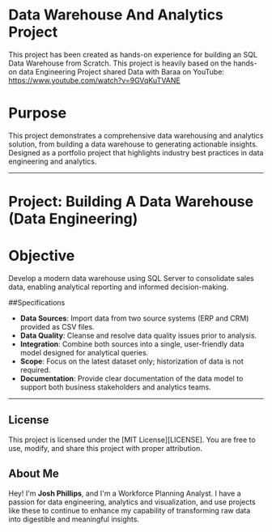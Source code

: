 # Data Warehouse And Analytics Project

This project has been created as hands-on experience for building an SQL Data Warehouse from Scratch. This project is heavily based on the hands-on data Engineering Project shared Data with Baraa on YouTube: https://www.youtube.com/watch?v=9GVqKuTVANE

# Purpose

This project demonstrates a comprehensive data warehousing and analytics solution, from building a data warehouse to generating actionable insights. Designed as a portfolio project that highlights industry best practices in data engineering and analytics.

---

# Project: Building A Data Warehouse (Data Engineering)

# Objective

Develop a modern data warehouse using SQL Server to consolidate sales data, enabling analytical reporting and informed decision-making.

##Specifications

- **Data Sources**: Import data from two source systems (ERP and CRM) provided as CSV files.
- **Data Quality**: Cleanse and resolve data quality issues prior to analysis.
- **Integration**: Combine both sources into a single, user-friendly data model designed for analytical queries.
- **Scope**: Focus on the latest dataset only; historization of data is not required.
- **Documentation**: Provide clear documentation of the data model to support both business stakeholders and analytics teams.

---

## License
This project is licensed under the [MIT License][LICENSE]. You are free to use, modify, and share this project with proper attribution.

## About Me
Hey! I'm **Josh Phillips**, and I'm a Workforce Planning Analyst. I have a passion for data engineering, analytics and visualization, and use projects like these to continue to enhance my capability of transforming raw data into digestible and meaningful insights.
